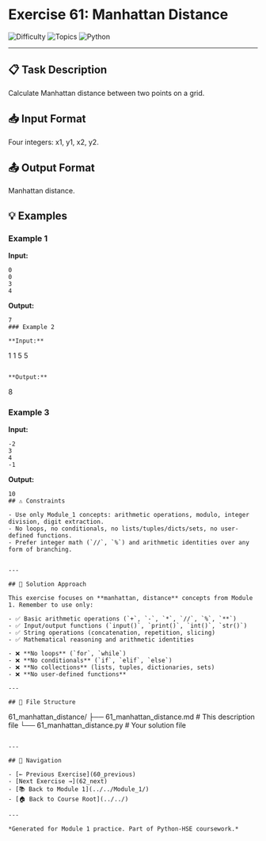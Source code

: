 # Exercise 61: Manhattan Distance

![Difficulty](https://img.shields.io/badge/Difficulty-Module%201-green)
![Topics](https://img.shields.io/badge/Topics-manhattan%2C%20distance-blue)
![Python](https://img.shields.io/badge/Python-Module%201%20Concepts-yellow)

---

## 📋 Task Description

Calculate Manhattan distance between two points on a grid.
## 📥 Input Format

Four integers: x1, y1, x2, y2.
## 📤 Output Format

Manhattan distance.
## 💡 Examples

### Example 1

**Input:**
```
0
0
3
4
```

**Output:**
```
7
### Example 2

**Input:**
```
1
1
5
5
```

**Output:**
```
8
### Example 3

**Input:**
```
-2
3
4
-1
```

**Output:**
```
10
## ⚠️ Constraints

- Use only Module_1 concepts: arithmetic operations, modulo, integer division, digit extraction.
- No loops, no conditionals, no lists/tuples/dicts/sets, no user-defined functions.
- Prefer integer math (`//`, `%`) and arithmetic identities over any form of branching.


---

## 🎯 Solution Approach

This exercise focuses on **manhattan, distance** concepts from Module 1. Remember to use only:

- ✅ Basic arithmetic operations (`+`, `-`, `*`, `//`, `%`, `**`)
- ✅ Input/output functions (`input()`, `print()`, `int()`, `str()`)
- ✅ String operations (concatenation, repetition, slicing)
- ✅ Mathematical reasoning and arithmetic identities

- ❌ **No loops** (`for`, `while`)
- ❌ **No conditionals** (`if`, `elif`, `else`)
- ❌ **No collections** (lists, tuples, dictionaries, sets)
- ❌ **No user-defined functions**

---

## 📁 File Structure
```
61_manhattan_distance/
├── 61_manhattan_distance.md     # This description file
└── 61_manhattan_distance.py     # Your solution file
```

---

## 🔗 Navigation

- [← Previous Exercise](60_previous) 
- [Next Exercise →](62_next)
- [📚 Back to Module 1](../../Module_1/)
- [🏠 Back to Course Root](../../)

---

*Generated for Module 1 practice. Part of Python-HSE coursework.*
